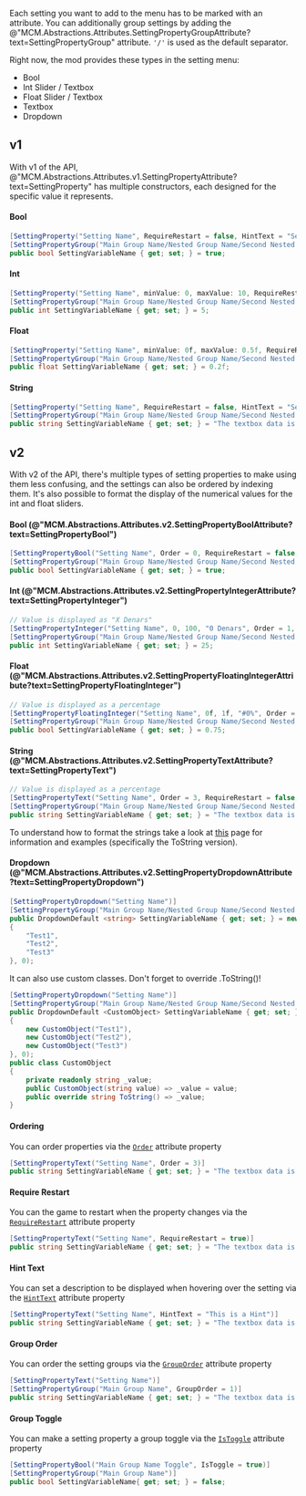 Each setting you want to add to the menu has to be marked with an attribute.
You can additionally group settings by adding the @"MCM.Abstractions.Attributes.SettingPropertyGroupAttribute?text=SettingPropertyGroup" attribute. ``'/'`` is used as the default separator.  

Right now, the mod provides these types in the setting menu:
* Bool
* Int Slider / Textbox
* Float Slider / Textbox 
* Textbox
* Dropdown

## v1
With v1 of the API, @"MCM.Abstractions.Attributes.v1.SettingPropertyAttribute?text=SettingProperty" has multiple constructors, each designed for the specific value it represents.
#### Bool
```csharp
[SettingProperty("Setting Name", RequireRestart = false, HintText = "Setting explanation.")]
[SettingPropertyGroup("Main Group Name/Nested Group Name/Second Nested Group Name")]
public bool SettingVariableName { get; set; } = true;
```

#### Int
```csharp
[SettingProperty("Setting Name", minValue: 0, maxValue: 10, RequireRestart = false, HintText = "Setting explanation.")]
[SettingPropertyGroup("Main Group Name/Nested Group Name/Second Nested Group Name")]
public int SettingVariableName { get; set; } = 5;
```

#### Float
```csharp
[SettingProperty("Setting Name", minValue: 0f, maxValue: 0.5f, RequireRestart = false, HintText = "Setting explanation.")]
[SettingPropertyGroup("Main Group Name/Nested Group Name/Second Nested Group Name")]
public float SettingVariableName { get; set; } = 0.2f;
```

#### String
```csharp
[SettingProperty("Setting Name", RequireRestart = false, HintText = "Setting explanation.")]
[SettingPropertyGroup("Main Group Name/Nested Group Name/Second Nested Group Name")]
public string SettingVariableName { get; set; } = "The textbox data is here";
```

## v2
With v2 of the API, there's multiple types of setting properties to make using them less confusing, and the settings can also be ordered by indexing them. It's also possible to format the display of the numerical values for the int and float sliders.
#### Bool (@"MCM.Abstractions.Attributes.v2.SettingPropertyBoolAttribute?text=SettingPropertyBool")
```csharp
[SettingPropertyBool("Setting Name", Order = 0, RequireRestart = false, HintText = "Setting explanation.")]
[SettingPropertyGroup("Main Group Name/Nested Group Name/Second Nested Group Name")]
public bool SettingVariableName { get; set; } = true;
```

#### Int (@"MCM.Abstractions.Attributes.v2.SettingPropertyIntegerAttribute?text=SettingPropertyInteger")
```csharp
// Value is displayed as "X Denars"
[SettingPropertyInteger("Setting Name", 0, 100, "0 Denars", Order = 1, RequireRestart = false, HintText = "Setting explanation.")]
[SettingPropertyGroup("Main Group Name/Nested Group Name/Second Nested Group Name")]
public int SettingVariableName { get; set; } = 25;
```

#### Float (@"MCM.Abstractions.Attributes.v2.SettingPropertyFloatingIntegerAttribute?text=SettingPropertyFloatingInteger")
```csharp
// Value is displayed as a percentage
[SettingPropertyFloatingInteger("Setting Name", 0f, 1f, "#0%", Order = 2, RequireRestart = false, HintText = "Setting explanation.")]
[SettingPropertyGroup("Main Group Name/Nested Group Name/Second Nested Group Name")]
public bool SettingVariableName { get; set; } = 0.75;
```

#### String (@"MCM.Abstractions.Attributes.v2.SettingPropertyTextAttribute?text=SettingPropertyText")
```csharp
// Value is displayed as a percentage
[SettingPropertyText("Setting Name", Order = 3, RequireRestart = false, HintText = "Setting Explanation")]
[SettingPropertyGroup("Main Group Name/Nested Group Name/Second Nested Group Name")]
public string SettingVariableName { get; set; } = "The textbox data is here";
```
To understand how to format the strings take a look at [this](https://docs.microsoft.com/en-us/dotnet/standard/base-types/custom-numeric-format-strings) page for information and examples (specifically the ToString version).
  
#### Dropdown (@"MCM.Abstractions.Attributes.v2.SettingPropertyDropdownAttribute?text=SettingPropertyDropdown")
```csharp
[SettingPropertyDropdown("Setting Name")]
[SettingPropertyGroup("Main Group Name/Nested Group Name/Second Nested Group Name")]
public DropdownDefault <string> SettingVariableName { get; set; } = new DropdownDefault <string>(new string[]
{
    "Test1",
    "Test2",
    "Test3"
}, 0);
```
It can also use custom classes. Don't forget to override .ToString()!
```csharp
[SettingPropertyDropdown("Setting Name")]
[SettingPropertyGroup("Main Group Name/Nested Group Name/Second Nested Group Name")]
public DropdownDefault <CustomObject> SettingVariableName { get; set; } = new DropdownDefault <CustomObject>(new CustomObject[]
{
    new CustomObject("Test1"),
    new CustomObject("Test2"),
    new CustomObject("Test3")
}, 0);
public class CustomObject
{
    private readonly string _value;
    public CustomObject(string value) => _value = value;
    public override string ToString() => _value;
}
```


#### Ordering
You can order properties via the [``Order``](xref:MCM.Abstractions.Attributes.BaseSettingPropertyAttribute#collapsible-MCM_Abstractions_Attributes_BaseSettingPropertyAttribute_Order) attribute property
```csharp
[SettingPropertyText("Setting Name", Order = 3)]
public string SettingVariableName { get; set; } = "The textbox data is here";
```

#### Require Restart
You can the game to restart when the property changes via the [``RequireRestart``](xref:MCM.Abstractions.Attributes.BaseSettingPropertyAttribute#collapsible-MCM_Abstractions_Attributes_BaseSettingPropertyAttribute_RequireRestart) attribute property
```csharp
[SettingPropertyText("Setting Name", RequireRestart = true)]
public string SettingVariableName { get; set; } = "The textbox data is here";
```

#### Hint Text
You can set a description to be displayed when hovering over the setting via the [``HintText``](xref:MCM.Abstractions.Attributes.BaseSettingPropertyAttribute#collapsible-MCM_Abstractions_Attributes_BaseSettingPropertyAttribute_HintText) attribute property
```csharp
[SettingPropertyText("Setting Name", HintText = "This is a Hint")]
public string SettingVariableName { get; set; } = "The textbox data is here";
```

#### Group Order
You can order the setting groups via the [``GroupOrder``](xref:MCM.Abstractions.Attributes.SettingPropertyGroupAttribute#collapsible-MCM_Abstractions_Attributes_SettingPropertyGroupAttribute_GroupOrder) attribute property
```csharp
[SettingPropertyText("Setting Name")]
[SettingPropertyGroup("Main Group Name", GroupOrder = 1)]
public string SettingVariableName { get; set; } = "The textbox data is here";
```

#### Group Toggle
You can make a setting property a group toggle via the [``IsToggle``](xref:MCM.Abstractions.Attributes.v2.SettingPropertyBoolAttribute#collapsible-MCM_Abstractions_Attributes_v2_SettingPropertyBoolAttribute_IsToggle) attribute property
```csharp
[SettingPropertyBool("Main Group Name Toggle", IsToggle = true)]
[SettingPropertyGroup("Main Group Name")]        
public bool SettingVariableName{ get; set; } = false;
```
